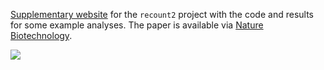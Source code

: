 [Supplementary website](http://leekgroup.github.io/recount-analyses/) for the `recount2` project with the code and results for some example analyses. The paper is available via [Nature Biotechnology](http://www.nature.com/nbt/journal/v35/n4/full/nbt.3838.html).

<a href="https://jhubiostatistics.shinyapps.io/recount/"><img src="https://raw.githubusercontent.com/leekgroup/recount-website/master/website/recount.png" align="center"></a>

